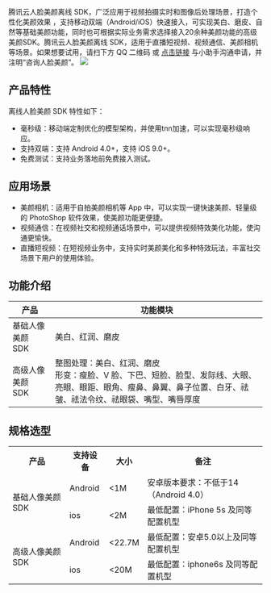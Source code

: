 ﻿腾讯云人脸美颜离线 SDK，广泛应用于视频拍摄实时和图像后处理场景，打造个性化美颜效果 ，支持移动双端（Android/iOS）快速接入，可实现美白、磨皮、自然等基础美颜功能，同时也可根据实际业务需求选择接入20余种美颜功能的高级美颜SDK。腾讯云人脸美颜离线 SDK，适用于直播短视频、视频通信、美颜相机等场景。如果想要试用，请扫下方 QQ 二维码 或 [点击链接](https://wpa1.qq.com/RCj685pf?_type=wpa&qidian=true) 与小助手沟通申请，并注明“咨询人脸美颜”。
![](https://main.qcloudimg.com/raw/e9b33126f5244f693d8d28402a811f0a.png)

## 产品特性

离线人脸美颜 SDK 特性如下：

* 毫秒级：移动端定制优化的模型架构，并使用tnn加速，可以实现毫秒级响应。
* 支持双端：支持 Android 4.0+，支持 iOS 9.0+。
* 免费测试：支持业务落地前免费接入测试。

## 应用场景

* 美颜相机：适用于自拍美颜相机等 App 中，可以实现一键快速美颜、轻量级的 PhotoShop 软件效果，使美颜功能更便捷。
* 视频通信：在视频社交和视频通话场景中，可以提供视频特效美化功能，使沟通更愉快。
* 直播短视频：在短视频业务中，支持实时美颜美化和多种特效玩法，丰富社交场景下用户的使用体验。


## 功能介绍

| 产品 | 功能模块 | 
|---------|---------|
| 基础人像美颜 SDK | 美白、红润、磨皮 | 
| 高级人像美颜 SDK | 整图处理：美白、红润、磨皮 <br>形变：瘦脸、V 脸、下巴、短脸、脸型、发际线、大眼、亮眼、眼距、眼角、瘦鼻、鼻翼、鼻子位置、白牙、祛皱、祛法令纹、祛眼袋、嘴型、嘴唇厚度 | 



## 规格选型
<table>
     <tr>
         <th>产品</th>  
         <th>支持设备</th>  
         <th>大小</th> 
				    <th>备注</th>  
     </tr>
  <tr>      
         <td rowspan="2">基础人像美颜 SDK</td>   
      <td>Android</td>   
      <td><1M</td>   
			<td>安卓版本要求：不低于14（Android 4.0）</td>   
     </tr> 
  <tr>
      <td>ios</td>   
      <td><2M</td>
			<td>最低配置：iPhone 5s 及同等配置机型</td>  
     </tr> 
  <tr> 
	<td rowspan="2">高级人像美颜 SDK</td>   
         <td>Android</td>   
      <td><22.7M</td>   
      <td>最低配置：安卓5.0以上及同等配置机型</td>   
     </tr> 
		       <td>ios</td>   
      <td><20M</td>   
      <td>最低配置：iphone6s 及同等配置机型</td>   
     </tr> 
</table>

  